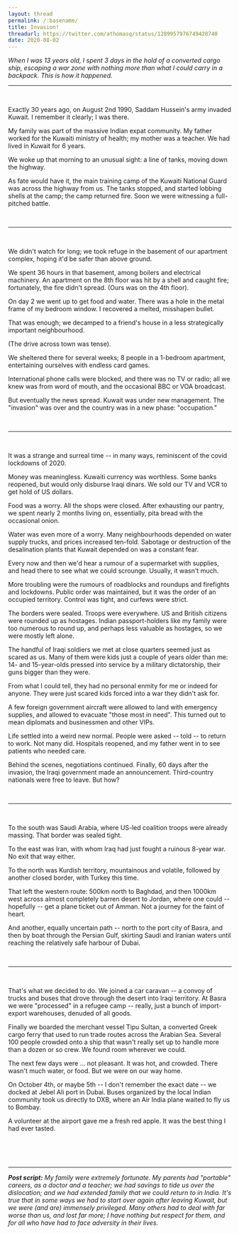 ```yaml
---
layout: thread
permalink: /:basename/
title: Invasion!
threadurl: https://twitter.com/athomasq/status/1289957976749428740
date: 2020-08-02
---
```

*When I was 13 years old, I spent 3 days in the hold of a converted cargo ship, escaping a war zone with nothing more than what I could carry in a backpack.  This is how it happened.* 

----

<br/>


Exactly 30 years ago, on August 2nd 1990, Saddam Hussein's army invaded Kuwait.  I remember it clearly; I was there.

My family was part of the massive Indian expat community.  My father worked for the Kuwaiti ministry of health; my mother was a teacher.  We had lived in Kuwait for 6 years.

We woke up that morning to an unusual sight: a line of tanks, moving down the highway.

As fate would have it, the main training camp of the Kuwaiti National Guard was across the highway from us.  The tanks stopped, and started lobbing shells at the camp; the camp returned fire.  Soon we were witnessing a full-pitched battle.

<br/>

----

<br/>

We didn't watch for long; we took refuge in the basement of our apartment complex, hoping it'd be safer than above ground.

We spent 36 hours in that basement, among boilers and electrical machinery.  An apartment on the 8th floor was hit by a shell and caught fire; fortunately, the fire didn't spread.  (Ours was on the 4th floor).

On day 2 we went up to get food and water.  There was a hole in the metal frame of my bedroom window.  I recovered a melted, misshapen bullet.  

That was enough; we decamped to a friend's house in a less strategically important neighbourhood.  

(The drive across town was tense).

We sheltered there for several weeks; 8 people in a 1-bedroom apartment, entertaining ourselves with endless card games.  

International phone calls were blocked, and there was no TV or radio; all we knew was from word of mouth, and the occasional BBC or VOA broadcast.  

But eventually the news spread.  Kuwait was under new management.  The "invasion" was over and the country was in a new phase: "occupation."  


<br/>

----

<br/>


It was a strange and surreal time -- in many ways, reminiscent of the covid lockdowns of 2020.

Money was meaningless.  Kuwaiti currency was worthless.  Some banks reopened, but would only disburse Iraqi dinars.  We sold our TV and VCR to get hold of US dollars.

Food was a worry. All the shops were closed.  After exhausting our pantry, we spent nearly 2 months living on, essentially, pita bread with the occasional onion.

Water was even more of a worry.  Many neighbourhoods depended on water supply trucks, and prices increased ten-fold.  Sabotage or destruction of the desalination plants that Kuwait depended on was a constant fear.

Every now and then we'd hear a rumour of a supermarket with supplies, and head there to see what we could scrounge.  Usually, it wasn't much.

More troubling were the rumours of roadblocks and roundups and firefights and lockdowns.  Public order was maintained, but it was the order of an occupied territory.  Control was tight, and curfews were strict.

The borders were sealed.  Troops were everywhere.  US and British citizens were rounded up as hostages. Indian passport-holders like my family were too numerous to round up, and perhaps less valuable as hostages, so we were mostly left alone.

The handful of Iraqi soldiers we met at close quarters seemed just as scared as us.  Many of them were kids just a couple of years older than me: 14- and 15-year-olds pressed into service by a military dictatorship, their guns bigger than they were.

From what I could tell, they had no personal enmity for me or indeed for anyone.  They were just scared kids forced into a war they didn't ask for. 


A few foreign government aircraft were allowed to land with emergency supplies, and allowed to evacuate "those most in need".  This turned out to mean diplomats and businessmen and other VIPs.

Life settled into a weird new normal.  People were asked -- told -- to return to work.  Not many did.  Hospitals reopened, and my father went in to see patients who needed care.

Behind the scenes, negotiations continued.  Finally, 60 days after the invasion, the Iraqi government made an announcement.  Third-country nationals were free to leave.  But how?

<br/>

----

<br/>

To the south was Saudi Arabia, where US-led coalition troops were already massing.  That border was sealed tight.

To the east was Iran, with whom Iraq had just fought a ruinous 8-year war.  No exit that way either.

To the north was Kurdish territory, mountainous and volatile, followed by another closed border, with Turkey this time.

That left the western route: 500km north to Baghdad, and then 1000km west across almost completely barren desert to Jordan, where one could -- hopefully -- get a plane ticket out of Amman.  Not a journey for the faint of heart.

And another, equally uncertain path -- north to the port city of Basra, and then by boat through the Persian Gulf, skirting Saudi and Iranian waters until reaching the relatively safe harbour of Dubai.


<br/>

----

<br/>


That's what we decided to do.  We joined a car caravan -- a convoy of trucks and buses that drove through the desert into Iraqi territory.  At Basra we were "processed" in a refugee camp -- really, just a bunch of import-export warehouses, denuded of all goods.  

Finally we boarded the merchant vessel Tipu Sultan, a converted Greek cargo ferry that used to run trade routes across the Arabian Sea.  Several 100 people crowded onto a ship that wasn't really set up to handle more than a dozen or so crew.  We found room wherever we could.

The next few days were ... not pleasant.  It was hot, and crowded.  There wasn't much water, or food.  But we were on our way home.

On October 4th, or maybe 5th -- I don't remember the exact date -- we docked at Jebel Ali port in Dubai.  Buses organized by the local Indian community took us directly to DXB, where an Air India plane waited to fly us to Bombay.

A volunteer at the airport gave me a fresh red apple.  It was the best thing I had ever tasted.  


<br/>
<br/>
<br/>


----

<i><b>Post script:</b> My family were extremely fortunate.  My parents had "portable" careers, as a doctor and a teacher; we had savings to tide us over the dislocation; and we had extended family that we could return to in India.  It's true that in some ways we had to start over again after leaving Kuwait, but we were (and are) immensely privileged.  Many others had to deal with far worse than us, and lost far more; I have nothing but respect for them, and for all who have had to face adversity in their lives.</i>